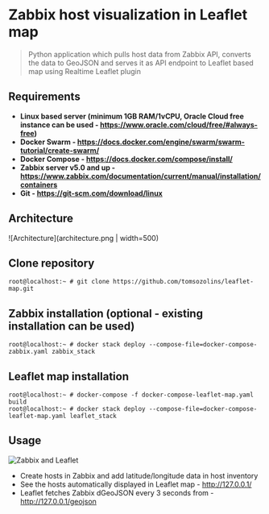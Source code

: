 # Zabbix host visualization in Leaflet map
> Python application which pulls host data from Zabbix API, converts the data to GeoJSON and serves it as API endpoint to Leaflet based map using Realtime Leaflet plugin

## Requirements
- **Linux based server (minimum 1GB RAM/1vCPU, Oracle Cloud free instance can be used - https://www.oracle.com/cloud/free/#always-free)**
- **Docker Swarm - https://docs.docker.com/engine/swarm/swarm-tutorial/create-swarm/**
- **Docker Compose - https://docs.docker.com/compose/install/**
- **Zabbix server v5.0 and up - https://www.zabbix.com/documentation/current/manual/installation/containers**
- **Git - https://git-scm.com/download/linux**

## Architecture
![Architecture](architecture.png | width=500)

## Clone repository
```console
root@localhost:~ # git clone https://github.com/tomsozolins/leaflet-map.git
```

## Zabbix installation (optional - existing installation can be used)
```console
root@localhost:~ # docker stack deploy --compose-file=docker-compose-zabbix.yaml zabbix_stack
```

## Leaflet map installation
```console
root@localhost:~ # docker-compose -f docker-compose-leaflet-map.yaml build
root@localhost:~ # docker stack deploy --compose-file=docker-compose-leaflet-map.yaml leaflet_stack
```

## Usage
![Zabbix and Leaflet](zabbix_leaflet.gif)
- Create hosts in Zabbix and add latitude/longitude data in host inventory
- See the hosts automatically displayed in Leaflet map - http://127.0.0.1/
- Leaflet fetches Zabbix dGeoJSON every 3 seconds from - http://127.0.0.1/geojson
